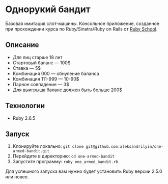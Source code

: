 # Однорукий бандит

Базовая имитация слот-машины. Консольное приложение, созданное при прохождении курса по Ruby/Sinatra/Ruby on Rails от [Ruby School](http://rubyschool.us/).

## Описание

- Для лиц старше 18 лет
- Стартовый баланс — 100$
- Ставка — 5$
- Комбинация 000 — обнуление баланса
- Комбинация 111-999 — 10-90$
- Парное совпадение — 3$
- Для выигрыша баланс должен быть больше 200$

## Технологии

- Ruby 2.6.5

## Запуск

1. Клонируйте локально: `git clone git@github.com:aleksandrilyin/one-armed-bandit.git`
2. Перейдите в директорию: `cd one-armed-bandit`
3. Запустите программу: `ruby one_armed_bandit.rb`

Для успешного запуска вам нужно будет установить Ruby версии 2.5.0 или новее.
